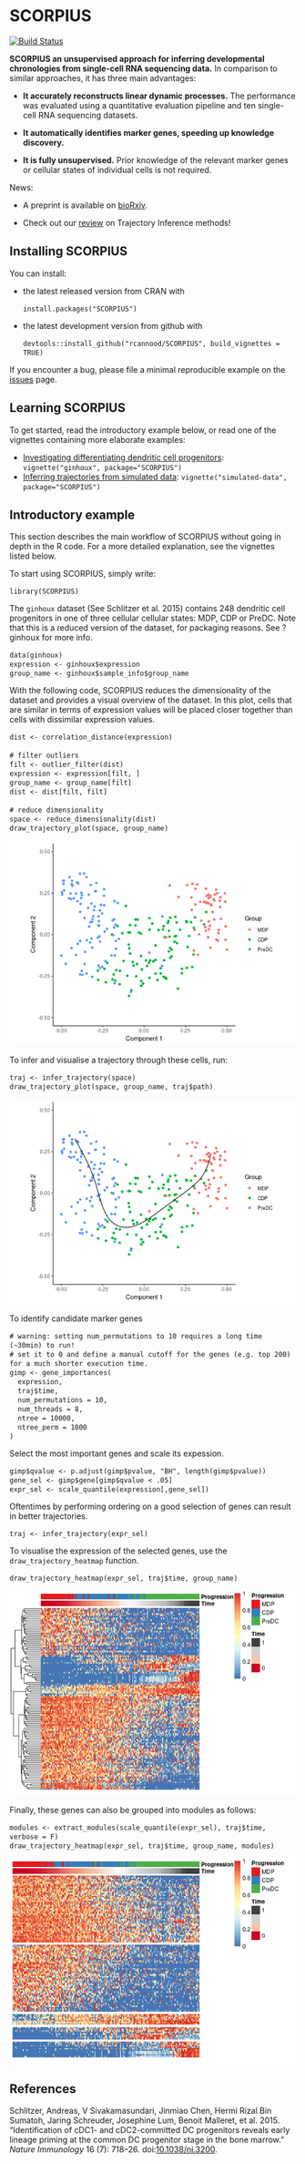 SCORPIUS
========

[![Build
Status](https://travis-ci.org/rcannood/SCORPIUS.png?branch=master)](https://travis-ci.org/rcannood/SCORPIUS)

**SCORPIUS an unsupervised approach for inferring developmental
chronologies from single-cell RNA sequencing data.** In comparison to
similar approaches, it has three main advantages:

-   **It accurately reconstructs linear dynamic processes.** The
    performance was evaluated using a quantitative evaluation pipeline
    and ten single-cell RNA sequencing datasets.

-   **It automatically identifies marker genes, speeding up knowledge
    discovery.**

-   **It is fully unsupervised.** Prior knowledge of the relevant marker
    genes or cellular states of individual cells is not required.

News:

-   A preprint is available on
    [bioRxiv](http://biorxiv.org/content/early/2016/10/07/079509).

-   Check out our
    [review](https://www.biorxiv.org/content/early/2018/03/05/276907) on
    Trajectory Inference methods!

Installing SCORPIUS
-------------------

You can install:

-   the latest released version from CRAN with

        install.packages("SCORPIUS")

-   the latest development version from github with

        devtools::install_github("rcannood/SCORPIUS", build_vignettes = TRUE)

If you encounter a bug, please file a minimal reproducible example on
the [issues](https://github.com/rcannood/SCORPIUS/issues) page.

Learning SCORPIUS
-----------------

To get started, read the introductory example below, or read one of the
vignettes containing more elaborate examples:

-   [Investigating differentiating dendritic cell
    progenitors](vignettes/ginhoux.md):
    `vignette("ginhoux", package="SCORPIUS")`
-   [Inferring trajectories from simulated
    data](vignettes/simulated-data.md):
    `vignette("simulated-data", package="SCORPIUS")`

Introductory example
--------------------

This section describes the main workflow of SCORPIUS without going in
depth in the R code. For a more detailed explanation, see the vignettes
listed below.

To start using SCORPIUS, simply write:

    library(SCORPIUS)

The `ginhoux` dataset (See Schlitzer et al. 2015) contains 248 dendritic
cell progenitors in one of three cellular cellular states: MDP, CDP or
PreDC. Note that this is a reduced version of the dataset, for packaging
reasons. See ?ginhoux for more info.

    data(ginhoux)
    expression <- ginhoux$expression
    group_name <- ginhoux$sample_info$group_name

With the following code, SCORPIUS reduces the dimensionality of the
dataset and provides a visual overview of the dataset. In this plot,
cells that are similar in terms of expression values will be placed
closer together than cells with dissimilar expression values.

    dist <- correlation_distance(expression)

    # filter outliers
    filt <- outlier_filter(dist)
    expression <- expression[filt, ]
    group_name <- group_name[filt]
    dist <- dist[filt, filt]

    # reduce dimensionality
    space <- reduce_dimensionality(dist)
    draw_trajectory_plot(space, group_name)

![](man/figures/README_reduce%20dimensionality-1.png)

To infer and visualise a trajectory through these cells, run:

    traj <- infer_trajectory(space)
    draw_trajectory_plot(space, group_name, traj$path)

![](man/figures/README_infer%20trajectory-1.png)

To identify candidate marker genes

    # warning: setting num_permutations to 10 requires a long time (~30min) to run!
    # set it to 0 and define a manual cutoff for the genes (e.g. top 200) for a much shorter execution time.
    gimp <- gene_importances(
      expression, 
      traj$time, 
      num_permutations = 10, 
      num_threads = 8, 
      ntree = 10000,
      ntree_perm = 1000
    ) 

Select the most important genes and scale its expession.

    gimp$qvalue <- p.adjust(gimp$pvalue, "BH", length(gimp$pvalue))
    gene_sel <- gimp$gene[gimp$qvalue < .05]
    expr_sel <- scale_quantile(expression[,gene_sel])

Oftentimes by performing ordering on a good selection of genes can
result in better trajectories.

    traj <- infer_trajectory(expr_sel)

To visualise the expression of the selected genes, use the
`draw_trajectory_heatmap` function.

    draw_trajectory_heatmap(expr_sel, traj$time, group_name)

![](man/figures/README_visualise%20tafs-1.png)

Finally, these genes can also be grouped into modules as follows:

    modules <- extract_modules(scale_quantile(expr_sel), traj$time, verbose = F)
    draw_trajectory_heatmap(expr_sel, traj$time, group_name, modules)

![](man/figures/README_moduled%20tafs-1.png)

References
----------

Schlitzer, Andreas, V Sivakamasundari, Jinmiao Chen, Hermi Rizal Bin
Sumatoh, Jaring Schreuder, Josephine Lum, Benoit Malleret, et al. 2015.
“Identification of cDC1- and cDC2-committed DC progenitors reveals early
lineage priming at the common DC progenitor stage in the bone marrow.”
*Nature Immunology* 16 (7): 718–26.
doi:[10.1038/ni.3200](https://doi.org/10.1038/ni.3200).
